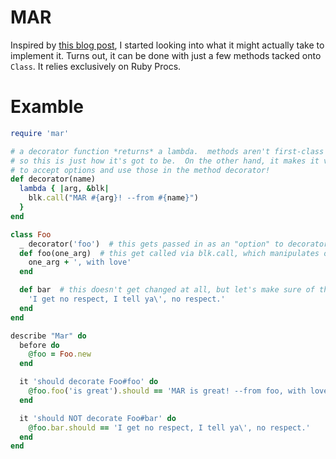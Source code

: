 MAR
===

Inspired by [this blog post][ruby-decorators], I started looking into what it
might actually take to implement it.  Turns out, it can be done with just a few
methods tacked onto `Class`.  It relies exclusively on Ruby Procs.

Examble
=======

```ruby
require 'mar'

# a decorator function *returns* a lambda.  methods aren't first-class in Ruby,
# so this is just how it's got to be.  On the other hand, it makes it very easy
# to accept options and use those in the method decorator!
def decorator(name)
  lambda { |arg, &blk|
    blk.call("MAR #{arg}! --from #{name}")
  }
end

class Foo
  _ decorator('foo')  # this gets passed in as an "option" to decorator()
  def foo(one_arg)  # this get called via blk.call, which manipulates one_arg before calling the original method
    one_arg + ', with love'
  end

  def bar  # this doesn't get changed at all, but let's make sure of that...
    'I get no respect, I tell ya\', no respect.'
  end
end

describe "Mar" do
  before do
    @foo = Foo.new
  end

  it 'should decorate Foo#foo' do
    @foo.foo('is great').should == 'MAR is great! --from foo, with love'
  end

  it 'should NOT decorate Foo#bar' do
    @foo.bar.should == 'I get no respect, I tell ya\', no respect.'
  end
end
```

[ruby-decorators]: http://colinta.com/thoughts/a_modest_proposal.html
